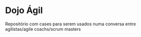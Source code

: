 # Dojo Ágil
Repositório com cases para serem usados numa conversa entre agilistas/agile coachs/scrum masters

